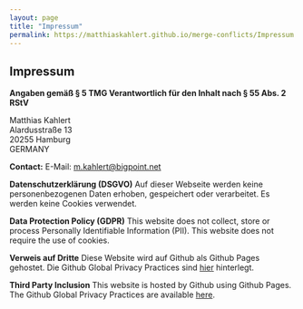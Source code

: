 ```yaml
---
layout: page
title: "Impressum"
permalink: https://matthiaskahlert.github.io/merge-conflicts/Impressum
---
```

## Impressum
**Angaben gemäß § 5 TMG
Verantwortlich für den Inhalt nach § 55 Abs. 2 RStV**

Matthias Kahlert  
Alardusstraße 13  
20255 Hamburg  
GERMANY  



**Contact:**
E-Mail: m.kahlert@bigpoint.net

**Datenschutzerklärung (DSGVO)**
Auf dieser Webseite werden keine personenbezogenen Daten erhoben, gespeichert oder verarbeitet. Es werden keine Cookies verwendet.

**Data Protection Policy (GDPR)**
This website does not collect, store or process Personally Identifiable Information (PII). This website does not require the use of cookies.

**Verweis auf Dritte**
Diese Website wird auf Github als Github Pages gehostet. Die Github Global Privacy Practices sind [hier](https://help.github.com/en/github/site-policy/global-privacy-practices) hinterlegt.

**Third Party Inclusion**
This website is hosted by Github using Github Pages. The Github Global Privacy Practices are available [here](https://help.github.com/en/github/site-policy/global-privacy-practices).


